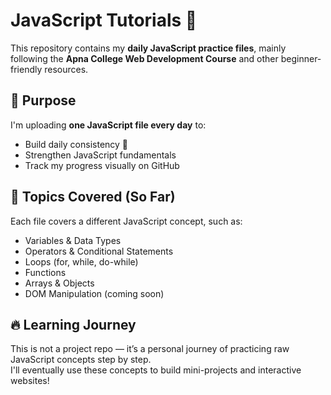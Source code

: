 # JavaScript Tutorials 🚀

This repository contains my **daily JavaScript practice files**, mainly following the **Apna College Web Development Course** and other beginner-friendly resources.

## 📅 Purpose
I'm uploading **one JavaScript file every day** to:
- Build daily consistency 💪
- Strengthen JavaScript fundamentals
- Track my progress visually on GitHub

## 🧠 Topics Covered (So Far)
Each file covers a different JavaScript concept, such as:
- Variables & Data Types
- Operators & Conditional Statements
- Loops (for, while, do-while)
- Functions
- Arrays & Objects
- DOM Manipulation (coming soon)

## 🔥 Learning Journey
This is not a project repo — it’s a personal journey of practicing raw JavaScript concepts step by step.  
I'll eventually use these concepts to build mini-projects and interactive websites!


